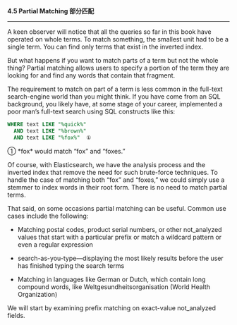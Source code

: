 **4.5 Partial Matching 部分匹配**



---

A keen observer will notice that all the queries so far in this book have operated on whole terms. To match something, the smallest unit had to be a single term. You can find only terms that exist in the inverted index.

But what happens if you want to match parts of a term but not the whole thing? Partial matching allows users to specify a portion of the term they are looking for and find any words that contain that fragment.

The requirement to match on part of a term is less common in the full-text search-engine world than you might think. If you have come from an SQL background, you likely have, at some stage of your career, implemented a poor man’s full-text search using SQL constructs like this:

```sql
WHERE text LIKE "%quick%"
  AND text LIKE "%brown%"
  AND text LIKE "%fox%"  ①  
```

①  \*fox\* would match “fox” and “foxes.”

Of course, with Elasticsearch, we have the analysis process and the inverted index that remove the need for such brute-force techniques. To handle the case of matching both “fox” and “foxes,” we could simply use a stemmer to index words in their root form. There is no need to match partial terms.

That said, on some occasions partial matching can be useful. Common use cases include the following:

* Matching postal codes, product serial numbers, or other not\_analyzed values that start with a particular prefix or match a wildcard pattern or even a regular expression

* search-as-you-type—displaying the most likely results before the user has finished typing the search terms

* Matching in languages like German or Dutch, which contain long compound words, like Weltgesundheitsorganisation \(World Health Organization\)

We will start by examining prefix matching on exact-value not\_analyzed fields.

